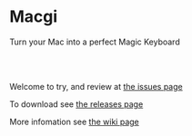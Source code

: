 # Macgi
Turn your Mac into a perfect Magic Keyboard

<br><br>

Welcome to try, and review at [the issues page](https://github.com/Macgi/Macgi/issues)

To download see [the releases page](https://github.com/Macgi/Macgi/releases)

More infomation see [the wiki page](https://github.com/Macgi/Macgi/wiki)
